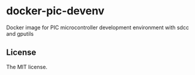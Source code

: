# docker-pic-devenv

Docker image for PIC microcontroller development environment with sdcc and gputils

## License

The MIT license.
